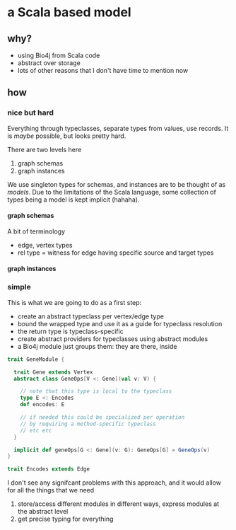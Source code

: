 # a Scala based model

## why?

- using Bio4j from Scala code
- abstract over storage
- lots of other reasons that I don't have time to mention now

## how

### nice but hard

Everything through typeclasses, separate types from values, use records. It is _maybe_ possible, but looks pretty hard.

There are two levels here

1. graph schemas
2. graph instances

We use singleton types for schemas, and instances are to be thought of as _models_. Due to the limitations of the Scala language, some collection of types being a model is kept implicit (hahaha).

#### graph schemas

A bit of terminology

- edge, vertex types
- rel type = witness for edge having specific source and target types

#### graph instances


### simple

This is what we are going to do as a first step:

- create an abstract typeclass per vertex/edge type
- bound the wrapped type and use it as a guide for typeclass resolution
- the return type is typeclass-specific
- create abstract providers for typeclasses using abstract modules
- a Bio4j module just groups them: they are there, inside

``` scala
trait GeneModule {

  trait Gene extends Vertex
  abstract class GeneOps[V <: Gene](val v: V) {

    // note that this type is local to the typeclass
    type E <: Encodes
    def encodes: E

    // if needed this could be specialized per operation
    // by requiring a method-specific typeclass
    // etc etc 
  }

  implicit def geneOps[G <: Gene](v: G): GeneOps[G] = GeneOps(v)
}

trait Encodes extends Edge
```

I don't see any signifcant problems with this approach, and it would allow for all the things that we need

1. store/access different modules in different ways, express modules at the abstract level
2. get precise typing for everything

